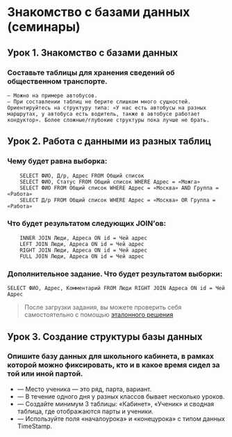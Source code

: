 # Знакомство с базами данных (семинары)
## Урок 1. Знакомство с базами данных

### **Составьте таблицы для хранения сведений об общественном транспорте.**
```
— Можно на примере автобусов.
— При составлении таблиц не берите слишком много сущностей. Ориентируйтесь на структуру типа: «У нас есть автобусы на разных маршрутах, у автобуса есть водитель, также в автобусе работает кондуктор». Более сложные/глубокие структуры пока лучше не брать.
```

## Урок 2. Работа с данными из разных таблиц

### **Чему будет равна выборка:**
```
    SELECT ФИО, Д/р, Адрес FROM Общий список
    SELECT ФИО, Статус FROM Общий список WHERE Адрес = «Можга»
    SELECT ФИО FROM Общий список WHERE Адрес = «Москва» AND Группа = «Работа»
    SELECT Д/р FROM Общий список WHERE Адрес = «Москва» OR Группа = «Работа»
```
### **Что будет результатом следующих JOIN’ов:**
```
    INNER JOIN Люди, Адреса ON id = Чей адрес
    LEFT JOIN Люди, Адреса ON id = Чей адрес
    RIGHT JOIN Люди, Адреса ON id = Чей адрес
    FULL JOIN Люди, Адреса ON id = Чей адрес
```
### **Дополнительное задание. Что будет результатом выборки:**
```
SELECT ФИО, Адрес, Комментарий FROM Люди RIGHT JOIN Адреса ON id = Чей
Адрес
```
> После загрузки задания, вы можете проверить себя самостоятельно с помощью [эталонного решения](https://gbcdn.mrgcdn.ru/uploads/asset/4961464/attachment/e265f556785e16a3f134ca528c8a91ef.xlsx)


## Урок 3. Создание структуры базы данных

### **Опишите базу данных для школьного кабинета, в рамках которой можно фиксировать, кто и в какое время сидел за той или иной партой.**

* — Место ученика — это ряд, парта, вариант.
* — В течение одного дня у разных классов бывает несколько уроков.
* — Создайте минимум 3 таблицы: «Кабинет», «Ученик» и сводная таблица, где отображаются парты и ученики.
* — Используйте поля «началоурока» и «конецурока» с типом данных TimeStamp.
